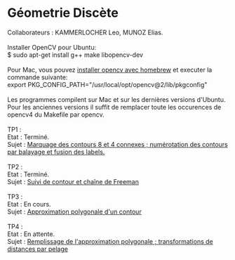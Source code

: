 # Géometrie Discète
Collaborateurs : KAMMERLOCHER Leo, MUNOZ Elias.
<br/><br/>
Installer OpenCV pour Ubuntu:
<br/>
$ sudo apt-get install g++ make libopencv-dev
<br/><br/>
Pour Mac, vous pouvez [installer opencv avec homebrew](https://formulae.brew.sh/formula/opencv) et executer la commande suivante:
<br/>export PKG_CONFIG_PATH="/usr/local/opt/opencv@2/lib/pkgconfig"<br/>
<br/>
Les programmes compilent sur Mac et sur les dernières versions d'Ubuntu. Pour les anciennes versions il suffit de remplacer toute les occurences de opencv4 du Makefile par opencv.
<br/><br/>
TP1 :
<br/>
Etat : Terminé.
  <br/>
Sujet : [Marquage des contours 8 et 4 connexes ; numérotation des contours par balayage et fusion des labels.](http://pageperso.lif.univ-mrs.fr/~edouard.thiel/ens/geodis/gd1-tp.txt)
<br/>
<br/>
TP2 :
<br/>
Etat : Terminé.
<br/>
Sujet : [Suivi de contour et chaîne de Freeman](http://pageperso.lif.univ-mrs.fr/~edouard.thiel/ens/geodis/gd2-tp.txt)
<br>
<br/>
TP3 :
<br/>
Etat : En cours.
<br/>
Sujet : [Approximation polygonale d'un contour](http://pageperso.lif.univ-mrs.fr/~edouard.thiel/ens/geodis/gd3-tp.txt)
<br/>
<br>
TP4 :
<br/>
Etat : En attente.
<br/>
Sujet : [Remplissage de l'approximation polygonale ; transformations de distances par pelage](http://pageperso.lif.univ-mrs.fr/~edouard.thiel/ens/geodis/gd4-tp.txt)
<br/>

